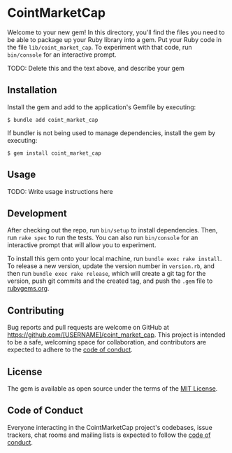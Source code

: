 # CointMarketCap

Welcome to your new gem! In this directory, you'll find the files you need to be able to package up your Ruby library into a gem. Put your Ruby code in the file `lib/coint_market_cap`. To experiment with that code, run `bin/console` for an interactive prompt.

TODO: Delete this and the text above, and describe your gem

## Installation

Install the gem and add to the application's Gemfile by executing:

    $ bundle add coint_market_cap

If bundler is not being used to manage dependencies, install the gem by executing:

    $ gem install coint_market_cap

## Usage

TODO: Write usage instructions here

## Development

After checking out the repo, run `bin/setup` to install dependencies. Then, run `rake spec` to run the tests. You can also run `bin/console` for an interactive prompt that will allow you to experiment.

To install this gem onto your local machine, run `bundle exec rake install`. To release a new version, update the version number in `version.rb`, and then run `bundle exec rake release`, which will create a git tag for the version, push git commits and the created tag, and push the `.gem` file to [rubygems.org](https://rubygems.org).

## Contributing

Bug reports and pull requests are welcome on GitHub at https://github.com/[USERNAME]/coint_market_cap. This project is intended to be a safe, welcoming space for collaboration, and contributors are expected to adhere to the [code of conduct](https://github.com/[USERNAME]/coint_market_cap/blob/master/CODE_OF_CONDUCT.md).

## License

The gem is available as open source under the terms of the [MIT License](https://opensource.org/licenses/MIT).

## Code of Conduct

Everyone interacting in the CointMarketCap project's codebases, issue trackers, chat rooms and mailing lists is expected to follow the [code of conduct](https://github.com/[USERNAME]/coint_market_cap/blob/master/CODE_OF_CONDUCT.md).
